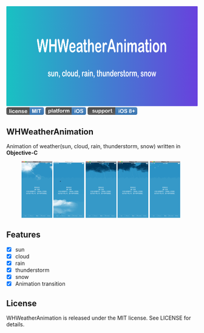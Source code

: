 <img src="./ReadmeResource/introduce.png" width = "750" height = "262.5">
 
<div align="left">
	 <img src="./ReadmeResource/license.png" width = "99" height = "20">
	 <img src="./ReadmeResource/platform.png" width = "107" height = "20">
	 <img src="./ReadmeResource/support.png" width = "131" height = "20">
</div>

## WHWeatherAnimation

Animation of weather(sun, cloud, rain, thunderstorm, snow) written in **Objective-C**

<figure class="five">
	<img src="./ReadmeResource/sun.gif" width = "19%"/>
	<img src="./ReadmeResource/cloud.gif" width = "19%"/>
	<img src="./ReadmeResource/rain.gif" width = "19%"/>
	<img src="./ReadmeResource/thunder.gif" width = "19%"/>
	<img src="./ReadmeResource/snow.gif" width = "19%"/>
</figure>

## Features

- [x] sun
- [x] cloud
- [x] rain
- [x] thunderstorm
- [x] snow
- [x] Animation transition

## License

WHWeatherAnimation is released under the MIT license. See LICENSE for details.